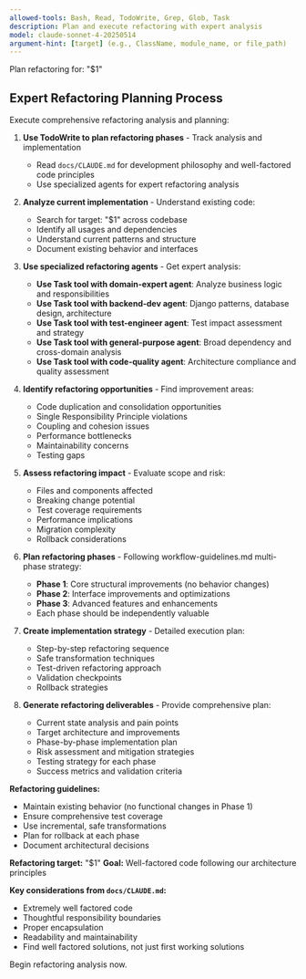```yaml
---
allowed-tools: Bash, Read, TodoWrite, Grep, Glob, Task
description: Plan and execute refactoring with expert analysis
model: claude-sonnet-4-20250514
argument-hint: [target] (e.g., ClassName, module_name, or file_path)
---
```


Plan refactoring for: "$1"

## Expert Refactoring Planning Process

Execute comprehensive refactoring analysis and planning:

1. **Use TodoWrite to plan refactoring phases** - Track analysis and implementation
   - Read `docs/CLAUDE.md` for development philosophy and well-factored code principles
   - Use specialized agents for expert refactoring analysis

2. **Analyze current implementation** - Understand existing code:
   - Search for target: "$1" across codebase
   - Identify all usages and dependencies
   - Understand current patterns and structure
   - Document existing behavior and interfaces

3. **Use specialized refactoring agents** - Get expert analysis:
   - **Use Task tool with domain-expert agent**: Analyze business logic and responsibilities
   - **Use Task tool with backend-dev agent**: Django patterns, database design, architecture
   - **Use Task tool with test-engineer agent**: Test impact assessment and strategy
   - **Use Task tool with general-purpose agent**: Broad dependency and cross-domain analysis
   - **Use Task tool with code-quality agent**: Architecture compliance and quality assessment

4. **Identify refactoring opportunities** - Find improvement areas:
   - Code duplication and consolidation opportunities
   - Single Responsibility Principle violations
   - Coupling and cohesion issues
   - Performance bottlenecks
   - Maintainability concerns
   - Testing gaps

5. **Assess refactoring impact** - Evaluate scope and risk:
   - Files and components affected
   - Breaking change potential
   - Test coverage requirements
   - Performance implications
   - Migration complexity
   - Rollback considerations

6. **Plan refactoring phases** - Following workflow-guidelines.md multi-phase strategy:
   - **Phase 1**: Core structural improvements (no behavior changes)
   - **Phase 2**: Interface improvements and optimizations
   - **Phase 3**: Advanced features and enhancements
   - Each phase should be independently valuable

7. **Create implementation strategy** - Detailed execution plan:
   - Step-by-step refactoring sequence
   - Safe transformation techniques
   - Test-driven refactoring approach
   - Validation checkpoints
   - Rollback strategies

8. **Generate refactoring deliverables** - Provide comprehensive plan:
   - Current state analysis and pain points
   - Target architecture and improvements
   - Phase-by-phase implementation plan
   - Risk assessment and mitigation strategies
   - Testing strategy for each phase
   - Success metrics and validation criteria

**Refactoring guidelines:**
- Maintain existing behavior (no functional changes in Phase 1)
- Ensure comprehensive test coverage
- Use incremental, safe transformations
- Plan for rollback at each phase
- Document architectural decisions

**Refactoring target:** "$1"
**Goal:** Well-factored code following our architecture principles

**Key considerations from `docs/CLAUDE.md`:**
- Extremely well factored code
- Thoughtful responsibility boundaries
- Proper encapsulation
- Readability and maintainability
- Find well factored solutions, not just first working solutions

Begin refactoring analysis now.